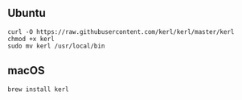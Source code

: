 ## Ubuntu

    curl -O https://raw.githubusercontent.com/kerl/kerl/master/kerl
    chmod +x kerl
    sudo mv kerl /usr/local/bin

## macOS

    brew install kerl
